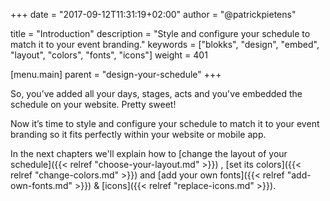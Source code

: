 +++
date            = "2017-09-12T11:31:19+02:00"
author          = "@patrickpietens"

title           = "Introduction"
description     = "Style and configure your schedule to match it to your event branding."
keywords        = ["blokks", "design", "embed", "layout", "colors", "fonts", "icons"]
weight          = 401

[menu.main]
parent          = "design-your-schedule"
+++

So, you’ve added all your days, stages, acts and you've embedded the schedule on your website. Pretty sweet!

Now it’s time to style and configure your schedule to match it to your event branding so it fits perfectly within your website or mobile app.

In the next chapters we'll explain how to [change the layout of your schedule]({{< relref "choose-your-layout.md" >}}) , [set its colors]({{< relref "change-colors.md" >}}) and [add your own fonts]({{< relref "add-own-fonts.md" >}}) & [icons]({{< relref "replace-icons.md" >}}).

